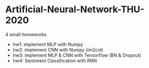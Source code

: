 # Artificial-Neural-Network-THU-2020
4 small homeworks

- hw1: implement MLP with Numpy 
- hw2: implement CNN with Numpy (im2col)
- hw3: implement MLP & CNN with Tensorflow (BN & Dropout)
- hw4: Sentiment Classification with RNN
